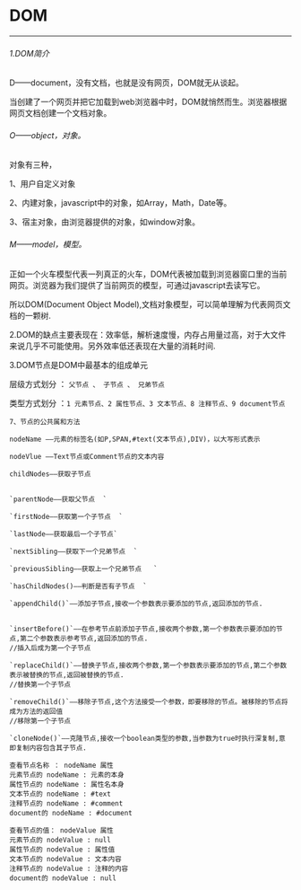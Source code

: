 # DOM
***
###### 1.DOM简介  

D——document，没有文档，也就是没有网页，DOM就无从谈起。  

当创建了一个网页并把它加载到web浏览器中时，DOM就悄然而生。浏览器根据网页文档创建一个文档对象。

###### O——object，对象。

对象有三种，

1、用户自定义对象

2、内建对象，javascript中的对象，如Array，Math，Date等。

3、宿主对象，由浏览器提供的对象，如window对象。

###### M——model，模型。

正如一个火车模型代表一列真正的火车，DOM代表被加载到浏览器窗口里的当前网页。浏览器为我们提供了当前网页的模型，可通过javascript去读写它。

所以DOM(Document Object Model),文档对象模型，可以简单理解为代表网页文档的一颗树.


2.DOM的缺点主要表现在：效率低，解析速度慢，内存占用量过高，对于大文件来说几乎不可能使用。另外效率低还表现在大量的消耗时间.

 
3.DOM节点是DOM中最基本的组成单元 



层级方式划分 ： `父节点 、 子节点 、 兄弟节点`  


类型方式划分 ：`1 元素节点、2 属性节点、3 文本节点、8 注释节点、9 document节点`  


```  
7、节点的公共属和方法  

nodeName ——元素的标签名(如P,SPAN,#text(文本节点),DIV)，以大写形式表示  

nodeVlue ——Text节点或Comment节点的文本内容  

childNodes—–获取子节点  


`parentNode——获取父节点  `

`firstNode——获取第一个子节点  `

`lastNode——获取最后一个子节点`  

`nextSibling——获取下一个兄弟节点  `

`previousSibling——获取上一个兄弟节点   `

`hasChildNodes()——判断是否有子节点  `

`appendChild()`——添加子节点,接收一个参数表示要添加的节点,返回添加的节点.  


`insertBefore()`——在参考节点前添加子节点,接收两个参数,第一个参数表示要添加的节点,第二个参数表示参考节点,返回添加的节点.  
//插入后成为第一个子节点 

`replaceChild()`——替换子节点,接收两个参数,第一个参数表示要添加的节点,第二个参数表示被替换的节点,返回被替换的节点.  
//替换第一个子节点 

`removeChild()`—–移除子节点,这个方法接受一个参数，即要移除的节点。被移除的节点将成为方法的返回值  
//移除第一个子节点  

`cloneNode()`——克隆节点,接收一个boolean类型的参数,当参数为true时执行深复制,意即复制内容包含其子节点.  

```    

```
查看节点名称 ： nodeName 属性
元素节点的 nodeName : 元素的本身
属性节点的 nodeName : 属性名本身
文本节点的 nodeName : #text
注释节点的 nodeName : #comment
document的 nodeName : #document
```

```
查看节点的值： nodeValue 属性
元素节点的 nodeValue : null
属性节点的 nodeValue : 属性值
文本节点的 nodeValue : 文本内容
注释节点的 nodeValue : 注释的内容
document的 nodeValue : null
```



